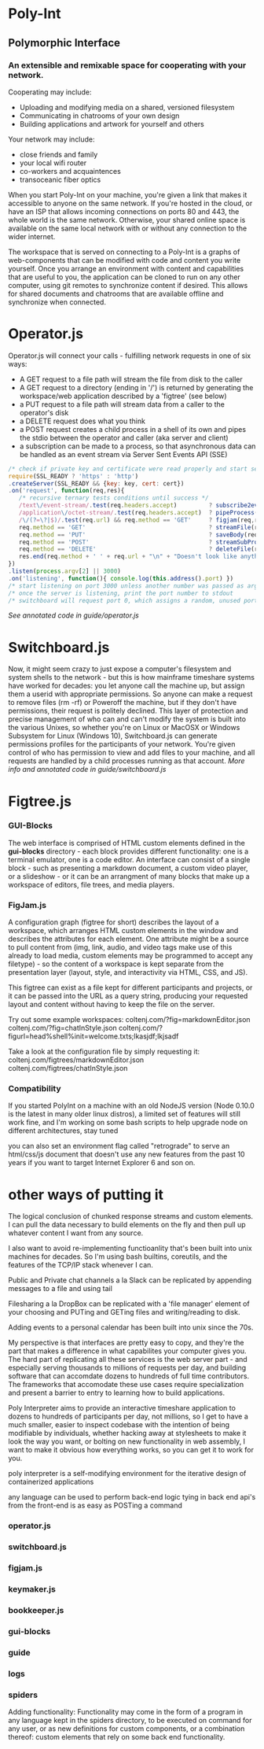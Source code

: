 # Poly-Int
## Polymorphic Interface

### An extensible and remixable space for cooperating with your network.

Cooperating may include:
- Uploading and modifying media on a shared, versioned filesystem
- Communicating in chatrooms of your own design
- Building applications and artwork for yourself and others

Your network may include:
- close friends and family
- your local wifi router
- co-workers and acquaintences
- transoceanic fiber optics

When you start Poly-Int on your machine, you're given a link that makes it accessible to anyone on the same network. If you're hosted in the cloud, or have an ISP that allows incoming connections on ports 80 and 443, the whole world is the same network. Otherwise, your shared online space is available on the same local network with or without any connection to the wider internet.

The workspace that is served on connecting to a Poly-Int is a graphs of web-components that can be modified with code and content you write yourself. Once you arrange an environment with content and capabilities that are useful to you, the application can be cloned to run on any other computer, using git remotes to synchronize content if desired. This allows for shared documents and chatrooms that are available offline and synchronize when connected.

# Operator.js
Operator.js will connect your calls - fulfilling network requests in one of six ways:
 - A GET request to a file path will stream the file from disk to the caller
 - A GET request to a directory (ending in '/') is returned by generating the workspace/web application described by a 'figtree' (see below)
 - a PUT request to a file path will stream data from a caller to the operator's disk
 - a DELETE request does what you think
 - a POST request creates a child process in a shell of its own and pipes the stdio between the operator and caller (aka server and client)
 - a subscription can be made to a process, so that asynchronous data can be handled as an event stream via Server Sent Events API (SSE)

 ```js
/* check if private key and certificate were read properly and start server  */ 
require(SSL_READY ? 'https' : 'http')
.createServer(SSL_READY && {key: key, cert: cert})
.on('request', function(req,res){  
    /* recursive ternary tests conditions until success */
    /text\/event-stream/.test(req.headers.accept)         ? subscribe2events(req,res) : /* from new EventSource (SSE) */
    /application\/octet-stream/.test(req.headers.accept)  ? pipeProcess(req,res)      : /* fetch with binary data */
    /\/(?=\?|$)/.test(req.url) && req.method == 'GET'     ? figjam(req,res)           : /* url path w/ trailing slash */
    req.method == 'GET'                                   ? streamFile(req,res)       :
    req.method == 'PUT'                                   ? saveBody(req,res)         :
    req.method == 'POST'                                  ? streamSubProcess(req,res) :
    req.method == 'DELETE'                                ? deleteFile(req,res)       :
    res.end(req.method + ' ' + req.url + "\n" + "Doesn't look like anything to me")   ;
})
.listen(process.argv[2] || 3000)       
.on('listening', function(){ console.log(this.address().port) })
/* start listening on port 3000 unless another number was passed as argument */
/* once the server is listening, print the port number to stdout             */
/* switchboard will request port 0, which assigns a random, unused port      */

```
 _See annotated code in guide/operator.js_


# Switchboard.js
Now, it might seem crazy to just expose a computer's filesystem and system shells to the network - but this is how mainframe timeshare systems have worked for decades: you let anyone call the machine up, but assign them a userid with appropriate permissions. So anyone can make a request to remove files (rm -rf) or Poweroff the machine, but if they don't have permissions, their request is politely declined. This layer of protection and precise management of who can and can't modify the system is built into the various Unixes, so whether you're on Linux or MacOSX or Windows Subsystem for Linux (Windows 10), Switchboard.js can generate permissions profiles for the participants of your network. You're given control of who has permission to view and add files to your machine, and all requests are handled by a child processes running as that account.
_More info and annotated code in guide/switchboard.js_

# Figtree.js


### GUI-Blocks
The web interface is comprised of HTML custom elements defined in the **gui-blocks** directory - each block provides different functionality: one is a terminal emulator, one is a code editor. An interface can consist of a single block - such as presenting a markdown document, a custom video player, or a slideshow - or it can be an arrangment of many blocks that make up a workspace of editors, file trees, and media players. 


### FigJam.js
A configuration graph (figtree for short) describes the layout of a workspace, which arranges HTML custom elements in the window and describes the attributes for each element. One attribute might be a source to pull content from (img, link, audio, and video tags make use of this already to load media, custom elements may be programmed to accept any filetype) - so the content of a workspace is kept separate from the presentation layer (layout, style, and interactivity via HTML, CSS, and JS). 

This figtree can exist as a file kept for different participants and projects, or it can be passed into the URL as a query string, producing your requested layout and content without having to keep the file on the server.

Try out some example workspaces:
coltenj.com/?fig=markdownEditor.json
coltenj.com/?fig=chatInStyle.json
coltenj.com/?figurl=head%shell%init=welcome.txts;lkasjdf;lkjsadf

Take a look at the configuration file by simply requesting it:
coltenj.com/figtrees/markdownEditor.json
coltenj.com/figtrees/chatInStyle.json
### Compatibility
If you started PolyInt on a machine with an old NodeJS version (Node 0.10.0 is the latest in many older linux distros), a limited set of features will still work fine, and I'm working on some bash scripts to help upgrade node on different architectures, stay tuned

you can also set an environment flag called "retrograde" to serve an html/css/js document that doesn't use any new features from the past 10 years if you want to target Internet Explorer 6 and son on.

# other ways of putting it 
The logical conclusion of chunked response streams and custom elements. I can pull the data necessary to build elements on the fly and then pull up whatever content I want from any source.

I also want to avoid re-implementing functioanlity that's been built into unix machines for decades. So I'm using bash builtins, coreutils, and the features of the TCP/IP stack whenever I can.

Public and Private chat channels a la Slack can be replicated by appending messages to a file and using tail 

Filesharing a la DropBox can be replicated with a 'file manager' element of your choosing and PUTing and GETing files and writing/reading to disk.

Adding events to a personal calendar has been built into unix since the 70s. 

My perspective is that interfaces are pretty easy to copy, and they're the part that makes a difference in what capabilites your computer gives you. The hard part of replicating all these services is the web server part - and especially serving thousands to millions of requests per day, and building software that can accomdate dozens to hundreds of full time contributors. The frameworks that accomodate these use cases require specialization and present a barrier to entry to learning how to build applications.

Poly Interpreter aims to provide an interactive timeshare application to dozens to hundreds of participants per day, not millions, so I get to have a much smaller, easier to inspect codebase with the intention of being modifiable by individuals, whether hacking away at stylesheets to make it look the way you want, or bolting on new functionality in web assembly, I want to make it obvious how everything works, so you can get it to work for you.

poly interpreter is a self-modifying environment for the iterative design of containerized applications

any language can be used to perform back-end logic
tying in back end api's from the front-end is as easy as POSTing a command

### operator.js
### switchboard.js
### figjam.js

### keymaker.js
### bookkeeper.js

### gui-blocks
### guide
### logs
### spiders

Adding functionality:
Functionality may come in the form of a program in any language kept in the spiders directory, to be executed on command for any user, or as new definitions for custom components, or a combination thereof: custom elements that rely on some back end functionality.
